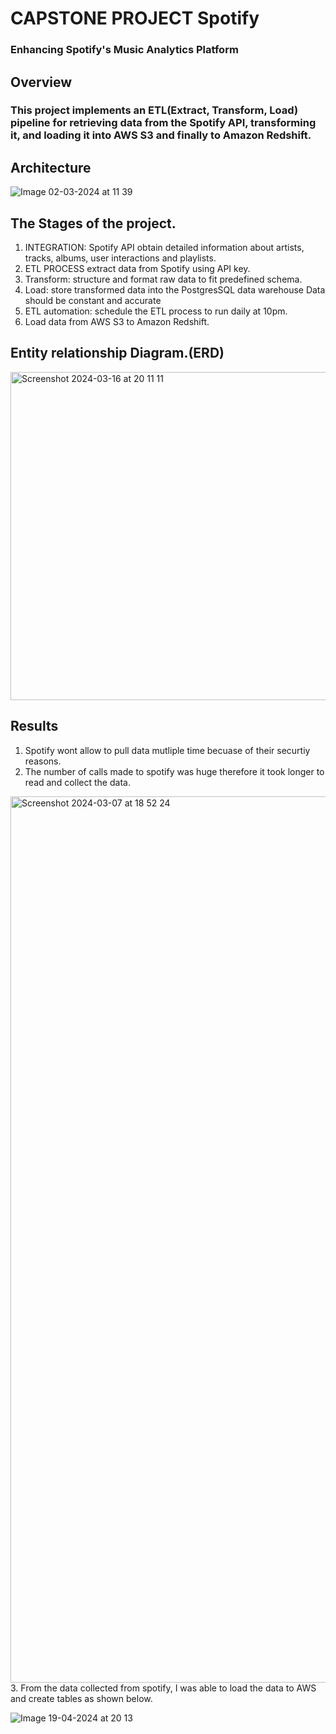 # CAPSTONE PROJECT Spotify 
### Enhancing Spotify's Music Analytics Platform
## Overview
### This project implements an ETL(Extract, Transform, Load) pipeline for retrieving data from the Spotify API, transforming it, and loading it into AWS S3 and finally to Amazon Redshift.
## Architecture
![Image 02-03-2024 at 11 39](https://github.com/nessymoy/Spotify_capston_project/assets/136928658/b0833c05-f2d8-414b-819b-621e5f495c2d)

## The Stages of the project.
  1. INTEGRATION: Spotify API obtain detailed information about artists, tracks, albums, user interactions and playlists.
  2. ETL PROCESS extract data from Spotify using API key.
  3. Transform: structure and format raw data to fit predefined schema.
  4. Load: store transformed data into the PostgresSQL data warehouse Data should be constant and accurate
5. ETL automation: schedule the ETL process to run daily at 10pm.
6. Load data from AWS S3 to Amazon Redshift.

## Entity relationship Diagram.(ERD)
<img width="525" alt="Screenshot 2024-03-16 at 20 11 11" src="https://github.com/nessymoy/Spotify_capston_project/assets/136928658/8d20344e-7f86-4099-bf82-ba20efe00c6b">

## Results
1. Spotify wont allow to pull data mutliple time becuase of their securtiy reasons.
2. The number of calls made to spotify was huge therefore it took longer to read and collect the data.
<img width="1418" alt="Screenshot 2024-03-07 at 18 52 24" src="https://github.com/nessymoy/Spotify_capston_project/assets/136928658/bcb37cd0-8c1f-46bc-b135-78e35d505afc">
3. From the data collected from spotify, I was able to load the data to AWS and create tables as shown below.

![Image 19-04-2024 at 20 13](https://github.com/nessymoy/Spotify_capston_project/assets/136928658/dce805d9-9ee8-4b7a-9f7d-b18a82bceb3c)
   
